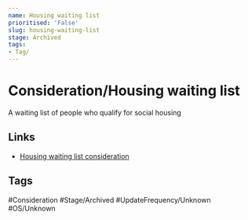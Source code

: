 ```yaml
---
name: Housing waiting list
prioritised: 'False'
slug: housing-waiting-list
stage: Archived
tags:
- Tag/
---
```


# Consideration/Housing waiting list

A waiting list of people who qualify for social housing

## Links

* [Housing waiting list consideration](https://design.planning.data.gov.uk/planning-consideration/housing-waiting-list)

## Tags

#Consideration #Stage/Archived #UpdateFrequency/Unknown #OS/Unknown